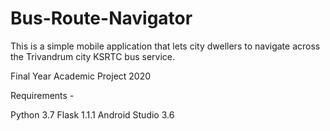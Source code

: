 # Bus-Route-Navigator
This is a simple mobile application that lets city dwellers to navigate across the Trivandrum city KSRTC bus service. 

Final Year Academic Project 2020

Requirements - 

Python 3.7
Flask 1.1.1
Android Studio 3.6
